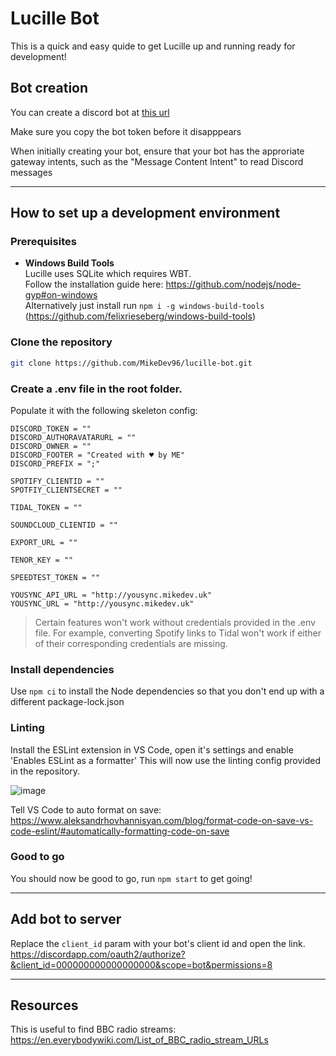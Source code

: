 # Lucille Bot

This is a quick and easy quide to get Lucille up and running ready for development!

## Bot creation
You can create a discord bot at [this url](https://discord.com/developers/applications/) 

Make sure you copy the bot token before it disapppears

When initially creating your bot, ensure that your bot has the approriate gateway intents, such as the "Message Content Intent" to read Discord messages

---

## How to set up a development environment
### Prerequisites
- **Windows Build Tools**  
Lucille uses SQLite which requires WBT.  
Follow the installation guide here: https://github.com/nodejs/node-gyp#on-windows  
Alternatively just install run ```npm i -g windows-build-tools``` (https://github.com/felixrieseberg/windows-build-tools)
### Clone the repository
```bash
git clone https://github.com/MikeDev96/lucille-bot.git
```

### Create a .env file in the root folder.
Populate it with the following skeleton config:
```
DISCORD_TOKEN = ""
DISCORD_AUTHORAVATARURL = ""
DISCORD_OWNER = ""
DISCORD_FOOTER = "Created with ♥ by ME"
DISCORD_PREFIX = ";"

SPOTIFY_CLIENTID = ""
SPOTFIY_CLIENTSECRET = ""

TIDAL_TOKEN = ""

SOUNDCLOUD_CLIENTID = ""

EXPORT_URL = ""

TENOR_KEY = ""

SPEEDTEST_TOKEN = ""

YOUSYNC_API_URL = "http://yousync.mikedev.uk"
YOUSYNC_URL = "http://yousync.mikedev.uk"
```

> Certain features won't work without credentials provided in the .env file.
For example, converting Spotify links to Tidal won't work if either of their corresponding credentials are missing.

### Install dependencies
Use `npm ci` to install the Node dependencies so that you don't end up with a different package-lock.json

### Linting
Install the ESLint extension in VS Code, open it's settings and enable 'Enables ESLint as a formatter'
This will now use the linting config provided in the repository.

![image](https://user-images.githubusercontent.com/8274829/147792939-bcfc47c0-4f3e-433f-9eed-4757b6abffe2.png)

Tell VS Code to auto format on save: https://www.aleksandrhovhannisyan.com/blog/format-code-on-save-vs-code-eslint/#automatically-formatting-code-on-save

### Good to go
You should now be good to go, run `npm start` to get going!

---

## Add bot to server
Replace the `client_id` param with your bot's client id and open the link.
https://discordapp.com/oauth2/authorize?&client_id=000000000000000000&scope=bot&permissions=8

---

## Resources
This is useful to find BBC radio streams: https://en.everybodywiki.com/List_of_BBC_radio_stream_URLs